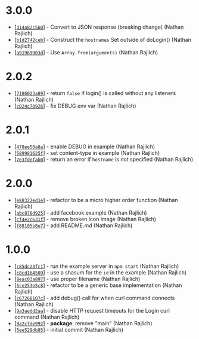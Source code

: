 3.0.0
=====

* [[`314a82c560`](https://github.com/TooTallNate/retropie-profiles-server/commit/314a82c560)] - Convert to JSON response (breaking change) (Nathan Rajlich)
* [[`b1d2742ceb`](https://github.com/TooTallNate/retropie-profiles-server/commit/b1d2742ceb)] - Construct the `hostnames` Set outside of doLogin() (Nathan Rajlich)
* [[`a91969903d`](https://github.com/TooTallNate/retropie-profiles-server/commit/a91969903d)] - Use `Array.from(arguments)` (Nathan Rajlich)

2.0.2
=====

* [[`7186023a89`](https://github.com/TooTallNate/retropie-profiles-server/commit/7186023a89)] - return `false` if login() is called without any listeners (Nathan Rajlich)
* [[`c024c70926`](https://github.com/TooTallNate/retropie-profiles-server/commit/c024c70926)] - fix DEBUG env var (Nathan Rajlich)

2.0.1
=====

* [[`478ee50a8a`](https://github.com/TooTallNate/retropie-profiles-server/commit/478ee50a8a)] - enable DEBUG in example (Nathan Rajlich)
* [[`589981625f`](https://github.com/TooTallNate/retropie-profiles-server/commit/589981625f)] - set content-type in example (Nathan Rajlich)
* [[`7e3fdefab0`](https://github.com/TooTallNate/retropie-profiles-server/commit/7e3fdefab0)] - return an error if `hostname` is not specified (Nathan Rajlich)

2.0.0
=====

* [[`e88322ed1e`](https://github.com/TooTallNate/retropie-profiles-server/commit/e88322ed1e)] - refactor to be a micro higher order function (Nathan Rajlich)
* [[`abc878d925`](https://github.com/TooTallNate/retropie-profiles-server/commit/abc878d925)] - add facebook example (Nathan Rajlich)
* [[`cf4e2c631f`](https://github.com/TooTallNate/retropie-profiles-server/commit/cf4e2c631f)] - remove broken icon image (Nathan Rajlich)
* [[`f88105b8e7`](https://github.com/TooTallNate/retropie-profiles-server/commit/f88105b8e7)] - add README.md (Nathan Rajlich)

1.0.0
=====

* [[`c85dc23fc1`](https://github.com/TooTallNate/retropie-profiles-server/commit/c85dc23fc1)] - run the example server in `npm start` (Nathan Rajlich)
* [[`c8cd164509`](https://github.com/TooTallNate/retropie-profiles-server/commit/c8cd164509)] - use a shasum for the `id` in the example (Nathan Rajlich)
* [[`8eac03a897`](https://github.com/TooTallNate/retropie-profiles-server/commit/8eac03a897)] - use proper filename (Nathan Rajlich)
* [[`5ce253e5c8`](https://github.com/TooTallNate/retropie-profiles-server/commit/5ce253e5c8)] - refactor to be a generic base implementation (Nathan Rajlich)
* [[`c67268107c`](https://github.com/TooTallNate/retropie-profiles-server/commit/c67268107c)] - add debug() call for when curl command connects (Nathan Rajlich)
* [[`9a3aedd2aa`](https://github.com/TooTallNate/retropie-profiles-server/commit/9a3aedd2aa)] - disable HTTP request timeouts for the Login curl command (Nathan Rajlich)
* [[`9a2cfde992`](https://github.com/TooTallNate/retropie-profiles-server/commit/9a2cfde992)] - **package**: remove "main" (Nathan Rajlich)
* [[`5ee529db85`](https://github.com/TooTallNate/retropie-profiles-server/commit/5ee529db85)] - initial commit (Nathan Rajlich)
